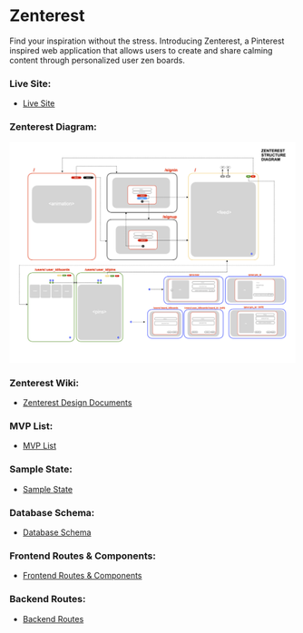 # Zenterest
Find your inspiration without the stress. Introducing Zenterest, a Pinterest inspired web application that allows users to create and share calming content through personalized user zen boards.

### Live Site:
* [Live Site](http://zenterest-app.herokuapp.com/#/)

### Zenterest Diagram:
![](zenterest_diagram.png)

### Zenterest Wiki:
* [Zenterest Design Documents](https://github.com/colewendling/zenterest/wiki)

### MVP List:
* [MVP List](https://github.com/colewendling/zenterest/wiki/MVP-List)

### Sample State:
* [Sample State](https://github.com/colewendling/zenterest/wiki/Sample-State)

### Database Schema:
* [Database Schema](https://github.com/colewendling/zenterest/wiki/Database-Schema)

### Frontend Routes & Components:
* [Frontend Routes & Components](https://github.com/colewendling/zenterest/wiki/Frontend-Routes-&-Components)

### Backend Routes:
* [Backend Routes](https://github.com/colewendling/zenterest/wiki/Backend-Routes)
